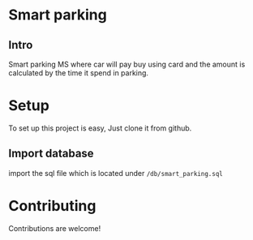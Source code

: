 # Smart parking
## Intro
Smart parking MS where car will pay buy using card and the amount is calculated by the time it spend in parking.

# Setup
To set up this project is easy, Just clone it from github.
## Import database 
import the sql file which is located under `/db/smart_parking.sql`

# Contributing
Contributions are welcome!
